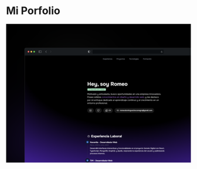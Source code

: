 # Mi Porfolio 

![porfolio](https://github.com/RomeoDomiinguez/miPorfolio/blob/master/public/projectos/porfolio.png)
